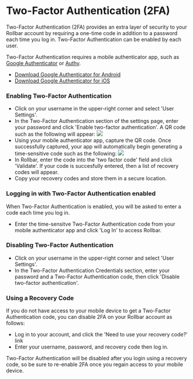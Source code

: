 # Two-Factor Authentication (2FA)

Two-Factor Authentication (2FA) provides an extra layer of security to your Rollbar account by
requiring a one-time code in addition to a password each time you log in. Two-Factor Authentication
can be enabled by each user.

Two-Factor Authentication requires a mobile authenticator app, such as
[Google Authenticator](https://play.google.com/store/apps/details?id=com.google.android.apps.authenticator2&hl=en)
or [Authy](https://www.authy.com/).

* [Download Google Authenticator for Android](https://play.google.com/store/apps/details?id=com.google.android.apps.authenticator2&hl=en)
* [Download Google Authenticator for iOS](https://itunes.apple.com/us/app/google-authenticator/id388497605)

### Enabling Two-Factor Authentication

* Click on your username in the upper-right corner and select 'User Settings'.
* In the Two-Factor Authentication section of the settings page, enter your password and click
  'Enable two-factor authentication'.  A QR code such as the following will appear:
  ![](https://d26gfdfi90p7cf.cloudfront.net/Screen-Shot-2016-06-07-at-25634-PM.153551.o.png)
* Using your mobile authenticator app, capture the QR code. Once successfully captured, your app
  will automatically begin generating a time-sensitive code such as the following:
  ![](https://d26gfdfi90p7cf.cloudfront.net/IMG_1857.153553.o.png)
* In Rollbar, enter the code into the 'two factor code' field and click 'Validate'. If your code is
  succesfully entered, then a list of recovery codes will appear.
* Copy your recovery codes and store them in a secure location.

### Logging in with Two-Factor Authentication enabled

When Two-Factor Authentication is enabled, you will be asked to enter a code each time you log in.

* Enter the time-sensitve Two-Factor Authentication code from your mobile authenticator app and click
  'Log In' to access Rollbar.

### Disabling Two-Factor Authentication

* Click on your username in the upper-right corner and select 'User Settings'.
* In the Two-Factor Authentication Credentials section, enter your password and a Two-Factor
  Authentication code, then click 'Disable two-factor authentication'.

### Using a Recovery Code

If you do not have access to your mobile device to get a Two-Factor Authentication code, you can
disable 2FA on your Rollbar account as follows:

* Log in to your account, and click the 'Need to use your recovery code?' link
* Enter your username, password, and recovery code then log in.

Two-Factor Authentication will be disabled after you login using a recovery code, so be sure to
re-enable 2FA once you regain access to your mobile device.
